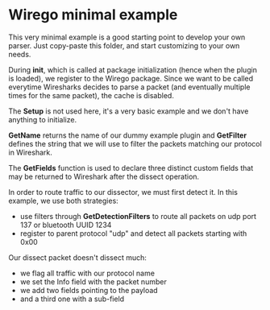# Wirego minimal example

This very minimal example is a good starting point to develop your own parser.
Just copy-paste this folder, and start customizing to your own needs.


During **init**, which is called at package initialization (hence when the plugin is loaded), we register to the Wirego package. Since we want to be called everytime Wiresharks decides to parse a packet (and eventually multiple times for the same packet), the cache is disabled.

The **Setup** is not used here, it's a very basic example and we don't have anything to initialize.

**GetName** returns the name of our dummy example plugin and **GetFilter** defines the string that we will use to filter the packets matching our protocol in Wireshark.


The **GetFields** function is used to declare three distinct custom fields that may be returned to Wireshark after the dissect operation.

In order to route traffic to our dissector, we must first detect it. In this example, we use both strategies:

  - use filters through **GetDetectionFilters** to route all packets on udp port 137 or bluetooth UUID 1234
  - register to parent protocol "udp" and detect all packets starting with 0x00


Our dissect packet doesn't dissect much: 

  - we flag all traffic with our protocol name
  - we set the Info field with the packet number
  - we add two fields pointing to the payload
  - and a third one with a sub-field

